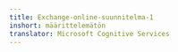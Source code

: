 ```yaml
---
title: Exchange-online-suunnitelma-1
inshort: määrittelemätön
translator: Microsoft Cognitive Services
---
```




